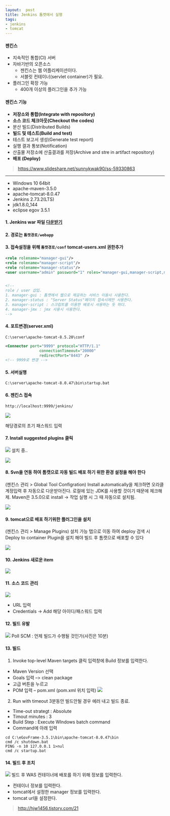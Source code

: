 ```yaml
---
layout:  post
title: Jenkins 톰캣에서 실행
tags:
- jenkins
- tomcat
---
```

#### 젠킨스
- 지속적인 통합(CI) 서버
- 자바기반의 오픈소스
	- 젠킨스는 웹 어플리케이션이다.
	- 서블릿 컨테이너(servlet container)가 필요.
- 플러그인 확장 가능
	- 400개 이상의 플러그인을 추가 가능


#### 젠킨스 기능

- **저장소와 통합(Integrate with repository)**
- **소스 코드 체크아웃(Checkout the codes)**
- 분산 빌드(Distributed Builds)
- **빌드 및 테스트(Build and test)**
- 테스트 보고서 생성(Generate test report)
- 실행 결과 통보(Notification)
- 산출물 저장소에 산출결과를 저장(Archive and stre in artifact repository)
- **배포 (Deploy)**


> https://www.slideshare.net/sunnykwak90/ss-59330863

***

- Windows 10 64bit
- apache-maven-3.5.0
- apache-tomcat-8.0.47
- Jenkins 2.73.2(LTS)
- jdk1.8.0_144
- eclipse egov 3.5.1


#### 1. Jenkins war 파일 [다운받기](https://jenkins.io/)

#### 2. 경로는 `톰캣경로/webapp`

#### 3. 접속설정을 위해 `톰캣경로/conf` tomcat-users.xml 권한추가

```xml
<role rolename="manager-gui"/>
<role rolename="manager-script"/>
<role rolename="manager-status"/>
<user username="admin" password="1" roles="manager-gui,manager-script,manager-status"/>


<!--
role / user 삽입.
1. manager-gui : 톰캣에서 웹으로 제공하는 서비스 이용시 사용한다.
2. manager-status : "Server Status"페이지 접속시에만 사용한다.
3. manager-script : 스크립트를 이용한 배포시 사용하는 듯 하다.
4. manager-jmx : jmx 사용시 사용한다.
-->
```

#### 4. 포트변경(server.xml)
`C:\server\apache-tomcat-8.5.20\conf`

```xml
<Connector port="9999" protocol="HTTP/1.1"
               connectionTimeout="20000"
               redirectPort="8443" />
<!-- 9999로 변경 -->
```

#### 5. 서버실행
`C:\server\apache-tomcat-8.0.47\bin\startup.bat`

#### 6. 젠킨스 접속
`http://localhost:9999/jenkins/`

[![](/assets/img/jenkins_pw.jpg)](/assets/img/jenkins_pw.jpg)

해당경로의 초기 패스워드 입력

#### 7. Install suggested plugins 클릭

[![](/assets/img/jenkins_install.jpg)](/assets/img/jenkins_install.jpg)
설치 중..

[![](/assets/img/jenkins_install2.jpg)](/assets/img/jenkins_install2.jpg)

#### 8. Svn을 연동 하여 톰캣으로 자동 빌드 배포 하기 위한 환경 설정을 해야 한다
(젠킨스 관리 > Global Tool Configration)
Install automatically을 체크하면 오라클 계정입력 후 자동으로 다운받아진다.
로컬에 있는 JDK를 사용할 것이기 때문에 체크해제.
Maven은 3.5.0으로 install
-> 작업 실행 시 그 때 자동으로 설치됨.

[![](/assets/img/jenkins.jpg)](/assets/img/jenkins.jpg)

#### 9. tomcat으로 배포 하기위한 플러그인을 설치
(젠킨스 관리 > Manage Plugins)
설치 가능 탭으로 이동 하여 deploy 검색 시 Deploy to container Plugin을 설치 해야 빌드 후 톰캣으로 배포할 수 있다

[![](/assets/img/jenkins_deploy.jpg)](/assets/img/jenkins_deploy.jpg)

#### 10. Jenkins 새로운 item

[![](/assets/img/jenkins_test1.jpg)](/assets/img/jenkins_test1.jpg)

#### 11. 소스 코드 관리

[![](/assets/img/jenkins_test2.jpg)](/assets/img/jenkins_test2.jpg)
  - URL 입력
  - Credentials -> Add 해당 아이디/패스워드 입력


#### 12. 빌드 유발

[![](/assets/img/jenkins_build.jpg)](/assets/img/jenkins_build.jpg)
Poll SCM : 언제 빌드가 수행될 것인가(사진은 10분)

#### 13. 빌드
1) Invoke top-level Maven targets 클릭
입력창에 Build 정보를 입력한다.
  - Maven Version 선택
  - Goals 입력 –> clean package
  - 고급 버튼을 누르고
  - POM 입력 – pom.xml  (pom.xml 위치 입력)
[![](/assets/img/jenkins_maven.jpg)](/assets/img/jenkins_maven_run.jpg)

2) Run with timeout
3분동안 빌드안될 경우 에러 내고 빌드 종료.
- Time-out strategt : Absolute
- Timout minutes : 3
- Build Step : Execute WIndows batch command
- Command에 아래 입력
```
cd C:\eGovFrame-3.5.1\bin\apache-tomcat-8.0.47\bin
cmd /c shutdown.bat
PING -n 10 127.0.0.1 1>nul
cmd /c startup.bat
```


#### 14. 빌드 후 조치

[![](/assets/img/jenkins_war.jpg)](/assets/img/jenkins_war.jpg)
빌드 후 WAS 컨테이너에 배포를 하기 위해 정보를 입력한다.
- 컨테이너 정보를 입력한다.
- tomcat에서 설정한 manager 정보를 입력한다.
- tomcat url을 설정한다.



> http://hjw1456.tistory.com/21